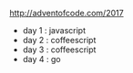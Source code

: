 http://adventofcode.com/2017

* day 1 : javascript
* day 2 : coffeescript
* day 3 : coffeescript
* day 4 : go
